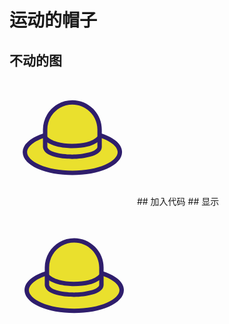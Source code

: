 # 运动的帽子
## 不动的图
<?xml version="1.0" standalone="no"?><!DOCTYPE svg PUBLIC "-//W3C//DTD SVG 1.1//EN" "http://www.w3.org/Graphics/SVG/1.1/DTD/svg11.dtd">
<svg t="1610775978975" class="icon" viewBox="0 0 1024 1024" version="1.1" xmlns="http://www.w3.org/2000/svg" p-id="1031" xmlns:xlink="http://www.w3.org/1999/xlink" width="200" height="200">
<defs><style type="text/css"></style></defs><path d="M732.54 452.63c103.47 30.46 171.5 82.05 171.5 140.57 0 93.62-174.15 169.52-388.98 169.52S126.08 686.83 126.08 593.2c0-57.93 66.69-109.08 168.43-139.65" fill="#EAE02D" p-id="1032"></path><path d="M515.06 780.71c-106.32 0-206.55-18.17-282.24-51.15-80.44-35.05-124.74-83.48-124.74-136.37 0-33.55 18.23-66.08 52.72-94.06 30.99-25.15 75.43-46.87 128.53-62.83l10.36 34.48c-48.65 14.62-88.83 34.09-116.21 56.31-17.98 14.59-39.4 37.9-39.4 66.11 0 37.13 37.59 74.8 103.12 103.36 71.25 31.05 166.38 48.15 267.86 48.15 101.48 0 196.61-17.1 267.86-48.15C848.45 668 886.04 630.33 886.04 593.2c0-47.25-60.76-94.5-158.58-123.3l10.17-34.54c53.96 15.89 99.16 37.67 130.73 62.99 35.12 28.17 53.68 60.97 53.68 94.84 0 52.88-44.3 101.31-124.74 136.37-75.69 32.98-175.93 51.15-282.24 51.15z" fill="#2F1E6C" p-id="1033"></path><path d="M324.11 293.36c39.07-64.57 109.97-107.72 190.95-107.72 123.18 0 223.03 99.85 223.03 223.03V550.47c-1.98 58.82-141.45 80.39-225.37 80.39-82.06 0-212.04-18.05-220.69-79.09V408.66c-0.01-42.2 11.71-81.66 32.08-115.3z" fill="#EAE02D" p-id="1034"></path><path d="M512.71 648.86c-24.11 0-86.29-1.69-142.68-17.31-58.63-16.24-90.87-42.24-95.83-77.26-0.12-0.84-0.18-1.68-0.18-2.52v-143.1c0-44.04 11.99-87.13 34.68-124.63 21.09-34.85 50.89-64.02 86.17-84.35 36.39-20.97 77.95-32.05 120.18-32.05 64.38 0 124.91 25.07 170.43 70.6 45.53 45.52 70.6 106.05 70.6 170.43v141.8c0 0.2 0 0.4-0.01 0.61-0.67 19.79-11.4 37.11-31.9 51.5-15.42 10.82-36.68 20.07-63.21 27.48-42.12 11.77-97.54 18.8-148.25 18.8z m-202.69-98.53c4.63 24.96 45.46 39.84 69.62 46.53 52.13 14.44 110.43 16 133.07 16 36.76 0 92.47-4.59 138.57-17.48 42.95-12 68-28.49 68.81-45.28V408.66c0-113.05-91.98-205.03-205.03-205.03-35.93 0-71.27 9.42-102.2 27.25-30.03 17.3-55.4 42.13-73.35 71.8-19.29 31.87-29.48 68.52-29.48 105.99v141.66z" fill="#2F1E6C" p-id="1035"></path><path d="M511.41 560.37c-32.5 0-81.45-2.81-130.03-16.18-47.34-13.04-82.1-32.84-103.31-58.86l27.9-22.74c16.16 19.82 45.54 36.04 84.96 46.89 34.88 9.6 77.66 14.89 120.47 14.89 49.09 0 87.24-3.92 120.06-12.34 40.34-10.35 70.89-27.22 93.39-51.58l26.44 24.43c-27.36 29.61-63.63 49.9-110.89 62.03-35.81 9.18-76.8 13.46-128.99 13.46z" fill="#2F1E6C" p-id="1036"></path>
</svg>
## 加入代码
 <animateMotion path="M10,80 q100,120 120,20 q140,-50 160,0" begin="0s" dur="3s" repeatCount="indefinite"/>
## 显示
<?xml version="1.0" standalone="no"?><!DOCTYPE svg PUBLIC "-//W3C//DTD SVG 1.1//EN" "http://www.w3.org/Graphics/SVG/1.1/DTD/svg11.dtd">
<svg t="1610775978975" class="icon" viewBox="0 0 1024 1024" version="1.1" xmlns="http://www.w3.org/2000/svg" p-id="1031" xmlns:xlink="http://www.w3.org/1999/xlink" width="200" height="200">
<g><defs><style type="text/css"></style></defs><path d="M732.54 452.63c103.47 30.46 171.5 82.05 171.5 140.57 0 93.62-174.15 169.52-388.98 169.52S126.08 686.83 126.08 593.2c0-57.93 66.69-109.08 168.43-139.65" fill="#EAE02D" p-id="1032"></path><path d="M515.06 780.71c-106.32 0-206.55-18.17-282.24-51.15-80.44-35.05-124.74-83.48-124.74-136.37 0-33.55 18.23-66.08 52.72-94.06 30.99-25.15 75.43-46.87 128.53-62.83l10.36 34.48c-48.65 14.62-88.83 34.09-116.21 56.31-17.98 14.59-39.4 37.9-39.4 66.11 0 37.13 37.59 74.8 103.12 103.36 71.25 31.05 166.38 48.15 267.86 48.15 101.48 0 196.61-17.1 267.86-48.15C848.45 668 886.04 630.33 886.04 593.2c0-47.25-60.76-94.5-158.58-123.3l10.17-34.54c53.96 15.89 99.16 37.67 130.73 62.99 35.12 28.17 53.68 60.97 53.68 94.84 0 52.88-44.3 101.31-124.74 136.37-75.69 32.98-175.93 51.15-282.24 51.15z" fill="#2F1E6C" p-id="1033"></path><path d="M324.11 293.36c39.07-64.57 109.97-107.72 190.95-107.72 123.18 0 223.03 99.85 223.03 223.03V550.47c-1.98 58.82-141.45 80.39-225.37 80.39-82.06 0-212.04-18.05-220.69-79.09V408.66c-0.01-42.2 11.71-81.66 32.08-115.3z" fill="#EAE02D" p-id="1034"></path><path d="M512.71 648.86c-24.11 0-86.29-1.69-142.68-17.31-58.63-16.24-90.87-42.24-95.83-77.26-0.12-0.84-0.18-1.68-0.18-2.52v-143.1c0-44.04 11.99-87.13 34.68-124.63 21.09-34.85 50.89-64.02 86.17-84.35 36.39-20.97 77.95-32.05 120.18-32.05 64.38 0 124.91 25.07 170.43 70.6 45.53 45.52 70.6 106.05 70.6 170.43v141.8c0 0.2 0 0.4-0.01 0.61-0.67 19.79-11.4 37.11-31.9 51.5-15.42 10.82-36.68 20.07-63.21 27.48-42.12 11.77-97.54 18.8-148.25 18.8z m-202.69-98.53c4.63 24.96 45.46 39.84 69.62 46.53 52.13 14.44 110.43 16 133.07 16 36.76 0 92.47-4.59 138.57-17.48 42.95-12 68-28.49 68.81-45.28V408.66c0-113.05-91.98-205.03-205.03-205.03-35.93 0-71.27 9.42-102.2 27.25-30.03 17.3-55.4 42.13-73.35 71.8-19.29 31.87-29.48 68.52-29.48 105.99v141.66z" fill="#2F1E6C" p-id="1035"></path><path d="M511.41 560.37c-32.5 0-81.45-2.81-130.03-16.18-47.34-13.04-82.1-32.84-103.31-58.86l27.9-22.74c16.16 19.82 45.54 36.04 84.96 46.89 34.88 9.6 77.66 14.89 120.47 14.89 49.09 0 87.24-3.92 120.06-12.34 40.34-10.35 70.89-27.22 93.39-51.58l26.44 24.43c-27.36 29.61-63.63 49.9-110.89 62.03-35.81 9.18-76.8 13.46-128.99 13.46z" fill="#2F1E6C" p-id="1036"></path>
<animateMotion path="M10,80 q100,120 120,20 q140,-50 160,0" begin="0s" dur="3s" repeatCount="indefinite"/>
</g></svg>
